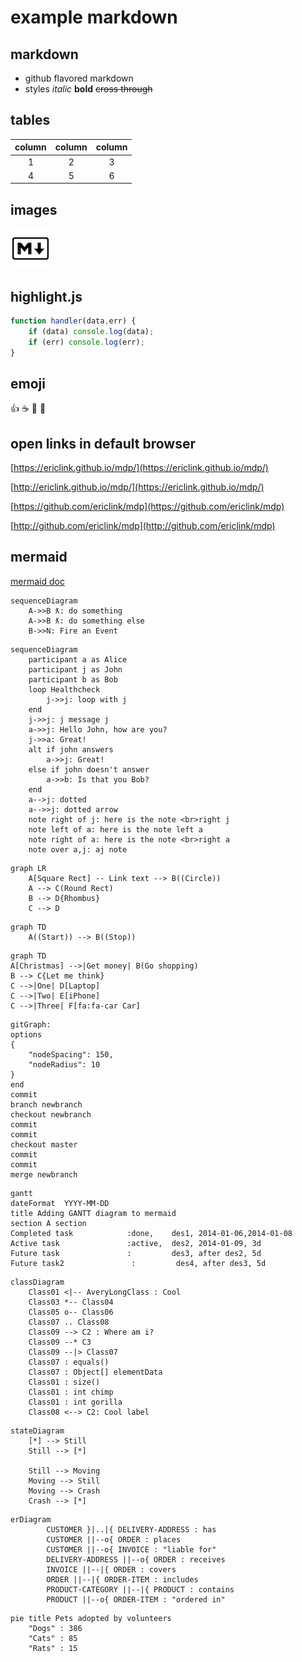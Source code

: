 # example markdown

## markdown
- github flavored markdown
- styles *italic* **bold** ~~cross through~~

## tables
column | column | column
:--: | :--: | :--:
1|2|3
4|5|6

## images
![app.png](app.png)

## highlight.js

```javascript
function handler(data,err) {
	if (data) console.log(data);
	if (err) console.log(err);
}
```
## emoji
:+1: :coffee: :pizza: :beer:
## open links in default browser
[https://ericlink.github.io/mdp/](https://ericlink.github.io/mdp/)

[http://ericlink.github.io/mdp/](https://ericlink.github.io/mdp/)

[https://github.com/ericlink/mdp](https://github.com/ericlink/mdp)

[http://github.com/ericlink/mdp](http://github.com/ericlink/mdp)

## mermaid

[mermaid doc](https://mermaidjs.github.io/flowchart.html)
```mermaid
sequenceDiagram
	A->>B ƛ: do something
	A->>B ƛ: do something else
	B->>N: Fire an Event
```

```mermaid
sequenceDiagram
    participant a as Alice
    participant j as John
    participant b as Bob
    loop Healthcheck
        j->>j: loop with j
    end
    j->>j: j message j
    a->>j: Hello John, how are you?
    j->>a: Great!
    alt if john answers
        a->>j: Great!
    else if john doesn't answer
        a->>b: Is that you Bob?
    end
    a-->j: dotted
    a-->>j: dotted arrow
    note right of j: here is the note <br>right j
    note left of a: here is the note left a
    note right of a: here is the note <br>right a
    note over a,j: aj note
```

```mermaid
graph LR
    A[Square Rect] -- Link text --> B((Circle))
    A --> C(Round Rect)
    B --> D{Rhombus}
    C --> D
```

```mermaid
graph TD
    A((Start)) --> B((Stop))
```

```mermaid
graph TD
A[Christmas] -->|Get money| B(Go shopping)
B --> C{Let me think}
C -->|One| D[Laptop]
C -->|Two| E[iPhone]
C -->|Three| F[fa:fa-car Car]
```

```mermaid
gitGraph:
options
{
    "nodeSpacing": 150,
    "nodeRadius": 10
}
end
commit
branch newbranch
checkout newbranch
commit
commit
checkout master
commit
commit
merge newbranch
```

```mermaid
gantt
dateFormat  YYYY-MM-DD
title Adding GANTT diagram to mermaid
section A section
Completed task            :done,    des1, 2014-01-06,2014-01-08
Active task               :active,  des2, 2014-01-09, 3d
Future task               :         des3, after des2, 5d
Future task2               :         des4, after des3, 5d
```

```mermaid
classDiagram
	Class01 <|-- AveryLongClass : Cool
	Class03 *-- Class04
	Class05 o-- Class06
	Class07 .. Class08
	Class09 --> C2 : Where am i?
	Class09 --* C3
	Class09 --|> Class07
	Class07 : equals()
	Class07 : Object[] elementData
	Class01 : size()
	Class01 : int chimp
	Class01 : int gorilla
	Class08 <--> C2: Cool label
```

```mermaid
stateDiagram
	[*] --> Still
	Still --> [*]

	Still --> Moving
	Moving --> Still
	Moving --> Crash
	Crash --> [*]
```

```mermaid
erDiagram
        CUSTOMER }|..|{ DELIVERY-ADDRESS : has
        CUSTOMER ||--o{ ORDER : places
        CUSTOMER ||--o{ INVOICE : "liable for"
        DELIVERY-ADDRESS ||--o{ ORDER : receives
        INVOICE ||--|{ ORDER : covers
        ORDER ||--|{ ORDER-ITEM : includes
        PRODUCT-CATEGORY ||--|{ PRODUCT : contains
        PRODUCT ||--o{ ORDER-ITEM : "ordered in"
```


```mermaid
pie title Pets adopted by volunteers
	"Dogs" : 386
	"Cats" : 85
	"Rats" : 15
```
